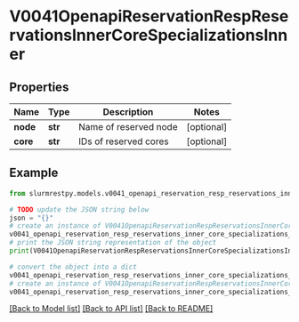 # V0041OpenapiReservationRespReservationsInnerCoreSpecializationsInner


## Properties

Name | Type | Description | Notes
------------ | ------------- | ------------- | -------------
**node** | **str** | Name of reserved node | [optional]
**core** | **str** | IDs of reserved cores | [optional]

## Example

```python
from slurmrestpy.models.v0041_openapi_reservation_resp_reservations_inner_core_specializations_inner import V0041OpenapiReservationRespReservationsInnerCoreSpecializationsInner

# TODO update the JSON string below
json = "{}"
# create an instance of V0041OpenapiReservationRespReservationsInnerCoreSpecializationsInner from a JSON string
v0041_openapi_reservation_resp_reservations_inner_core_specializations_inner_instance = V0041OpenapiReservationRespReservationsInnerCoreSpecializationsInner.from_json(json)
# print the JSON string representation of the object
print(V0041OpenapiReservationRespReservationsInnerCoreSpecializationsInner.to_json())

# convert the object into a dict
v0041_openapi_reservation_resp_reservations_inner_core_specializations_inner_dict = v0041_openapi_reservation_resp_reservations_inner_core_specializations_inner_instance.to_dict()
# create an instance of V0041OpenapiReservationRespReservationsInnerCoreSpecializationsInner from a dict
v0041_openapi_reservation_resp_reservations_inner_core_specializations_inner_from_dict = V0041OpenapiReservationRespReservationsInnerCoreSpecializationsInner.from_dict(v0041_openapi_reservation_resp_reservations_inner_core_specializations_inner_dict)
```
[[Back to Model list]](../README.md#documentation-for-models) [[Back to API list]](../README.md#documentation-for-api-endpoints) [[Back to README]](../README.md)


